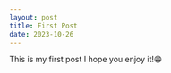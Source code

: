```yaml
---
layout: post
title: First Post
date: 2023-10-26
---
```

This is my first post
I hope you enjoy it!😁
